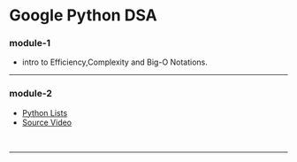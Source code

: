 # Google Python DSA

### module-1
 * intro to Efficiency,Complexity and Big-O Notations.

<hr>

### module-2 
   * <a href="https://www.w3schools.com/python/python_lists.asp" >Python Lists </a>
   * <a href="https://www.youtube.com/watch?v=KUQSgUMtyv0"> Source Video </a>
   <br>
   
<hr>